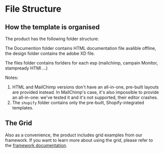 # File Structure

## How the template is organised

The product has the following folder structure:

<Folder />

The Documention folder contains HTML documentation file avalible offline, the design folder contains the adobe XD file.

The files folder contains forlders for each esp (mailchimp, campain Monitor, stampready HTMl ...)

Notes:

1. HTML and MailChimp versions don't have an all-in-one, pre-built layouts are provided instead. In MailChimp's case, it's also impossible to provide an all-in-one: we've tested it and it's not supported, their editor crashes.
2. The ``shopify`` folder contains only the pre-built, Shopify-integrated templates.

## The Grid

Also as a convenience, the product includes grid examples from our framework. If you want to learn more about using the grid, please refer to the [framework documentation](https://docs.thememountain.com/pine/grid/).